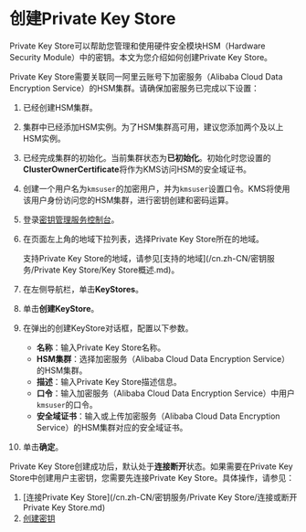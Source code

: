 # 创建Private Key Store

Private Key Store可以帮助您管理和使用硬件安全模块HSM（Hardware Security Module）中的密钥。本文为您介绍如何创建Private Key Store。

Private Key Store需要关联同一阿里云账号下加密服务（Alibaba Cloud Data Encryption Service）的HSM集群。请确保加密服务已完成以下设置：

1.  已经创建HSM集群。
2.  集群中已经添加HSM实例。为了HSM集群高可用，建议您添加两个及以上HSM实例。
3.  已经完成集群的初始化。当前集群状态为**已初始化**。初始化时您设置的**ClusterOwnerCertificate**将作为KMS访问HSM的安全域证书。
4.  创建一个用户名为`kmsuser`的加密用户，并为`kmsuser`设置口令。KMS将使用该用户身份访问您的HSM集群，进行密钥创建和密码运算。

1.  登录[密钥管理服务控制台](https://kms.console.aliyun.com)。

2.  在页面左上角的地域下拉列表，选择Private Key Store所在的地域。

    支持Private Key Store的地域，请参见[支持的地域](/cn.zh-CN/密钥服务/Private Key Store/Key Store概述.md)。

3.  在左侧导航栏，单击**KeyStores**。

4.  单击**创建KeyStore**。

5.  在弹出的创建KeyStore对话框，配置以下参数。

    -   **名称**：输入Private Key Store名称。
    -   **HSM集群**：选择加密服务（Alibaba Cloud Data Encryption Service）的HSM集群。
    -   **描述**：输入Private Key Store描述信息。
    -   **口令**：输入加密服务（Alibaba Cloud Data Encryption Service）中用户`kmsuser`的口令。
    -   **安全域证书**：输入或上传加密服务（Alibaba Cloud Data Encryption Service）的HSM集群对应的安全域证书。
6.  单击**确定**。


Private Key Store创建成功后，默认处于**连接断开**状态。如果需要在Private Key Store中创建用户主密钥，您需要先连接Private Key Store。具体操作，请参见：

1.  [连接Private Key Store](/cn.zh-CN/密钥服务/Private Key Store/连接或断开Private Key Store.md)
2.  [创建密钥](/cn.zh-CN/快速入门/管理和使用密钥/创建密钥.md)

